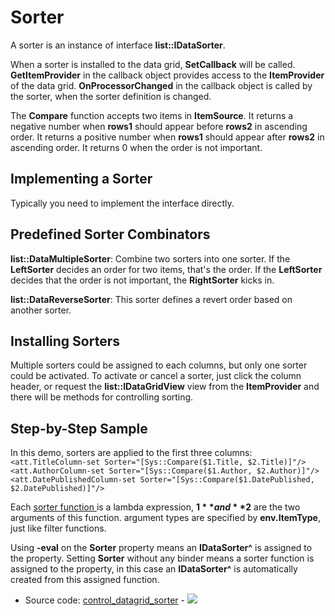 # Sorter

A sorter is an instance of interface **list::IDataSorter**.

When a sorter is installed to the data grid, **SetCallback** will be called. **GetItemProvider** in the callback object provides access to the **ItemProvider** of the data grid. **OnProcessorChanged** in the callback object is called by the sorter, when the sorter definition is changed.

The **Compare** function accepts two items in **ItemSource**. It returns a negative number when **rows1** should appear before **rows2** in ascending order. It returns a positive number when **rows1** should appear after **rows2** in ascending order. It returns 0 when the order is not important.

## Implementing a Sorter

Typically you need to implement the interface directly.

## Predefined Sorter Combinators

**list::DataMultipleSorter**: Combine two sorters into one sorter. If the **LeftSorter** decides an order for two items, that's the order. If the **LeftSorter** decides that the order is not important, the **RightSorter** kicks in.

**list::DataReverseSorter**: This sorter defines a revert order based on another sorter.

## Installing Sorters

Multiple sorters could be assigned to each columns, but only one sorter could be activated. To activate or cancel a sorter, just click the column header, or request the **list::IDataGridView** view from the **ItemProvider** and there will be methods for controlling sorting.

## Step-by-Step Sample

In this demo, sorters are applied to the first three columns: ``` <att.TitleColumn-set Sorter="[Sys::Compare($1.Title, $2.Title)]"/> <att.AuthorColumn-set Sorter="[Sys::Compare($1.Author, $2.Author)]"/> <att.DatePublishedColumn-set Sorter="[Sys::Compare($1.DatePublished, $2.DatePublished)]"/> ```

Each [ sorter function ](../../../.././gacui/xmlres/instance/properties.md) is a lambda expression, **$1** and **$2** are the two arguments of this function. argument types are specified by **env.ItemType**, just like filter functions.

Using **-eval** on the **Sorter** property means an **IDataSorter^** is assigned to the property. Setting **Sorter** without any binder means a sorter function is assigned to the property, in this case an **IDataSorter^** is automatically created from this assigned function.

- Source code: [control_datagrid_sorter](https://github.com/vczh-libraries/Release/blob/master/SampleForDoc/GacUI/XmlRes/control_datagrid_sorter/Resource.xml) - ![](https://gaclib.net/doc/gacui/control_datagrid_sorter.gif)

